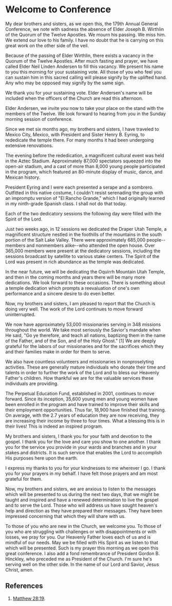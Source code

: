 # Welcome to Conference

My dear brothers and sisters, as we open this, the 179th Annual General
Conference, we note with sadness the absence of Elder Joseph B. Wirthlin of
the Quorum of the Twelve Apostles. We mourn his passing. We miss him. We
extend our love to his family. I have no doubt that he is carrying on this
great work on the other side of the veil.

Because of the passing of Elder Wirthlin, there exists a vacancy in the Quorum
of the Twelve Apostles. After much fasting and prayer, we have called Elder
Neil Linden Andersen to fill this vacancy. We present his name to you this
morning for your sustaining vote. All those of you who feel you can sustain
him in this sacred calling will please signify by the uplifted hand. Any who
may be opposed may signify by the same sign.

We thank you for your sustaining vote. Elder Andersen's name will be included
when the officers of the Church are read this afternoon.

Elder Andersen, we invite you now to take your place on the stand with the
members of the Twelve. We look forward to hearing from you in the Sunday
morning session of conference.

Since we met six months ago, my brothers and sisters, I have traveled to
Mexico City, Mexico, with President and Sister Henry B. Eyring, to rededicate
the temple there. For many months it had been undergoing extensive
renovations.

The evening before the rededication, a magnificent cultural event was held in
the Aztec Stadium. Approximately 87,000 spectators squeezed into the open-air
stadium, and a cast of more than 8,000 young people participated in the
program, which featured an 80-minute display of music, dance, and Mexican
history.

President Eyring and I were each presented a serape and a sombrero. Outfitted
in this native costume, I couldn't resist serenading the group with an
impromptu version of "El Rancho Grande," which I had originally learned in my
ninth-grade Spanish class. I shall not do that today.

Each of the two dedicatory sessions the following day were filled with the
Spirit of the Lord.

Just two weeks ago, in 12 sessions we dedicated the Draper Utah Temple, a
magnificent structure nestled in the foothills of the mountains in the south
portion of the Salt Lake Valley. There were approximately 685,000 people--
members and nonmembers alike--who attended the open house. Over 365,000
members were present at the dedicatory sessions, including the sessions
broadcast by satellite to various stake centers. The Spirit of the Lord was
present in rich abundance as the temple was dedicated.

In the near future, we will be dedicating the Oquirrh Mountain Utah Temple,
and then in the coming months and years there will be many more dedications.
We look forward to these occasions. There is something about a temple
dedication which prompts a reevaluation of one's own performance and a sincere
desire to do even better.

Now, my brothers and sisters, I am pleased to report that the Church is doing
very well. The work of the Lord continues to move forward uninterrupted.

We now have approximately 53,000 missionaries serving in 348 missions
throughout the world. We take most seriously the Savior's mandate when He
said, "Go ye therefore, and teach all nations, baptizing them in the name of
the Father, and of the Son, and of the Holy Ghost." [1]  We are deeply
grateful for the labors of our missionaries and for the sacrifices which they
and their families make in order for them to serve.

We also have countless volunteers and missionaries in nonproselyting
activities. These are generally mature individuals who donate their time and
talents in order to further the work of the Lord and to bless our Heavenly
Father's children. How thankful we are for the valuable services these
individuals are providing.

The Perpetual Education Fund, established in 2001, continues to move forward.
Since its inception, 35,600 young men and young women have been enrolled in
the program and have trained to improve their skills and their employment
opportunities. Thus far, 18,900 have finished that training. On average, with
the 2.7 years of education they are now receiving, they are increasing their
income by three to four times. What a blessing this is in their lives! This is
indeed an inspired program.

My brothers and sisters, I thank you for your faith and devotion to the
gospel. I thank you for the love and care you show to one another. I thank you
for the service you provide in your wards and branches and in your stakes and
districts. It is such service that enables the Lord to accomplish His purposes
here upon the earth.

I express my thanks to you for your kindnesses to me wherever I go. I thank
you for your prayers in my behalf. I have felt those prayers and am most
grateful for them.

Now, my brothers and sisters, we are anxious to listen to the messages which
will be presented to us during the next two days, that we might be taught and
inspired and have a renewed determination to live the gospel and to serve the
Lord. Those who will address us have sought heaven's help and direction as
they have prepared their messages. They have been impressed concerning that
which they will share with us.

To those of you who are new in the Church, we welcome you. To those of you who
are struggling with challenges or with disappointments or with losses, we pray
for you. Our Heavenly Father loves each of us and is mindful of our needs. May
we be filled with His Spirit as we listen to that which will be presented.
Such is my prayer this morning as we open this great conference. I also add a
fond remembrance of President Gordon B. Hinckley, who preceded me as President
of the Church. I'm sure he's serving well on the other side. In the name of
our Lord and Savior, Jesus Christ, amen.

## References

  1.   [Matthew 28:19](https://www.lds.org/scriptures/nt/matt/28.19?lang=eng#18).

